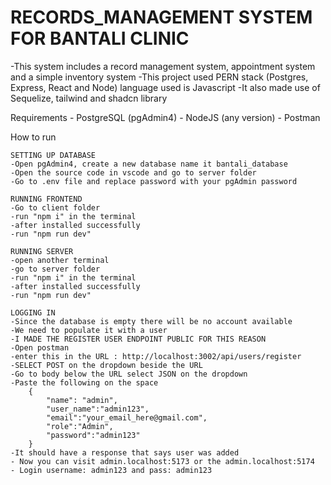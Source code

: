 # RECORDS_MANAGEMENT SYSTEM FOR BANTALI CLINIC

-This system includes a record management system, appointment system and a simple inventory system
-This project used PERN stack (Postgres, Express, React and Node) language used is Javascript
-It also made use of Sequelize, tailwind and shadcn library

Requirements
    - PostgreSQL (pgAdmin4) 
    - NodeJS (any version)
    - Postman

How to run

    SETTING UP DATABASE
    -Open pgAdmin4, create a new database name it bantali_database
    -Open the source code in vscode and go to server folder 
    -Go to .env file and replace password with your pgAdmin password
    
    RUNNING FRONTEND 
    -Go to client folder
    -run "npm i" in the terminal
    -after installed successfully
    -run "npm run dev"

    RUNNING SERVER
    -open another terminal
    -go to server folder
    -run "npm i" in the terminal
    -after installed successfully
    -run "npm run dev"

    LOGGING IN
    -Since the database is empty there will be no account available
    -We need to populate it with a user
    -I MADE THE REGISTER USER ENDPOINT PUBLIC FOR THIS REASON
    -Open postman
    -enter this in the URL : http://localhost:3002/api/users/register
    -SELECT POST on the dropdown beside the URL
    -Go to body below the URL select JSON on the dropdown
    -Paste the following on the space
        {
            "name": "admin",
            "user_name":"admin123",
            "email":"your_email_here@gmail.com",
            "role":"Admin",
            "password":"admin123"
        }
    -It should have a response that says user was added
    - Now you can visit admin.localhost:5173 or the admin.localhost:5174
    - Login username: admin123 and pass: admin123
    